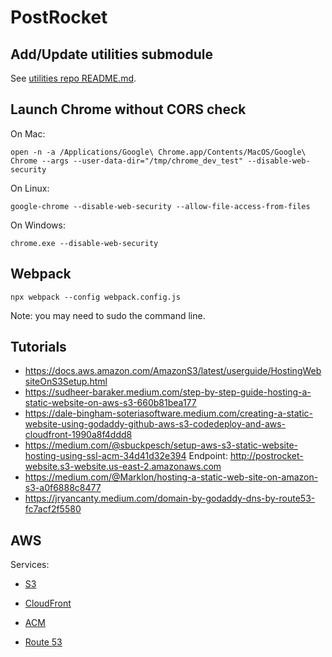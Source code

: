 # PostRocket

## Add/Update utilities submodule

See [utilities repo README.md](https://github.com/Post-Rocket/utilities?tab=readme-ov-file#instaling-as-a-github-submodule).

## Launch Chrome without CORS check

On Mac:

    open -n -a /Applications/Google\ Chrome.app/Contents/MacOS/Google\ Chrome --args --user-data-dir="/tmp/chrome_dev_test" --disable-web-security

On Linux:

    google-chrome --disable-web-security --allow-file-access-from-files

On Windows:

    chrome.exe --disable-web-security

## Webpack

    npx webpack --config webpack.config.js

Note: you may need to sudo the command line.

## Tutorials

- https://docs.aws.amazon.com/AmazonS3/latest/userguide/HostingWebsiteOnS3Setup.html
- https://sudheer-baraker.medium.com/step-by-step-guide-hosting-a-static-website-on-aws-s3-660b81bea177
- https://dale-bingham-soteriasoftware.medium.com/creating-a-static-website-using-godaddy-github-aws-s3-codedeploy-and-aws-cloudfront-1990a8f4ddd8
- https://medium.com/@sbuckpesch/setup-aws-s3-static-website-hosting-using-ssl-acm-34d41d32e394
Endpoint: http://postrocket-website.s3-website.us-east-2.amazonaws.com
- https://medium.com/@Marklon/hosting-a-static-web-site-on-amazon-s3-a0f6888c8477
- https://jryancanty.medium.com/domain-by-godaddy-dns-by-route53-fc7acf2f5580


## AWS

Services:

- [S3](https://us-east-2.console.aws.amazon.com/s3/buckets/postrocket-website)

- [CloudFront](https://us-east-1.console.aws.amazon.com/cloudfront/v4/home?region=us-east-2#/distributions/EH9891BM3GXHI)

- [ACM](https://us-east-1.console.aws.amazon.com/acm/home?region=us-east-1#/certificates/d56d20d1-1693-4e58-ae48-913023f4a661)

- [Route 53](https://us-east-1.console.aws.amazon.com/route53/v2/hostedzones?region=us-east-1#ListRecordSets/Z02022631HWUFQ8EW51A6)